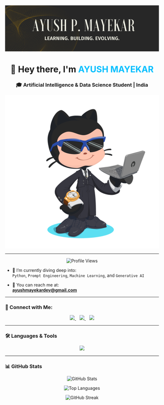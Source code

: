 ![Banner](https://github.com/AyushMayekar/AyushMayekar/blob/a77cb642194853d434cb84103ff54d1e10abc5d1/AYUSH%20P%20MAYEKAR.png)

<h1 align="center">👋 Hey there, I'm <span style="color:#00BFFF">AYUSH MAYEKAR</span></h1>
<h3 align="center">🎓 Artificial Intelligence & Data Science Student | India</h3>

<p align="center">
  <img src="https://github.com/AyushMayekar/AyushMayekar/blob/main/Github%20Profile%20Mascot.png"/>
</p>

---

<p align="center">
  <img src="https://komarev.com/ghpvc/?username=ayushmayekar&label=Profile%20Views&color=0e75b6&style=flat" alt="Profile Views"/>
</p>

- 💫 I’m currently diving deep into:  
  `Python`, `Prompt Engineering`, `Machine Learning`, and `Generative AI`

- 📧 You can reach me at:  
  **ayushmayekardev@gmail.com** 

---

### 🤝 Connect with Me:

<p align="center">
  <a href="https://linkedin.com/in/ayush-mayekar-b9b883284" target="_blank">
    <img src="https://skillicons.dev/icons?i=linkedin" height="40" />
  </a>&nbsp;&nbsp;
  <a href="https://instagram.com/ayush_mayekar_21" target="_blank">
    <img src="https://skillicons.dev/icons?i=instagram" height="40" />
  </a>&nbsp;&nbsp;
  <a href="https://www.youtube.com/@ayushmayekar4809" target="_blank">
    <img src="https://raw.githubusercontent.com/rahuldkjain/github-profile-readme-generator/master/src/images/icons/Social/youtube.svg" height="40" />
  </a>
</p>

---

### 🛠️ Languages & Tools

<p align="center">
  <img src="https://skillicons.dev/icons?i=python,c,flask,git,firebase,opencv,postman,pandas,sklearn" />
</p>

---

### 📊 GitHub Stats

<p align="center">
  <img src="https://github-readme-stats.vercel.app/api?username=ayushmayekar&show_icons=true&theme=dark&hide_border=true" alt="GitHub Stats" />
</p>

<p align="center">
  <img src="https://github-readme-stats.vercel.app/api/top-langs?username=ayushmayekar&layout=compact&theme=dark&hide_border=true" alt="Top Languages" />
</p>

<p align="center">
  <img src="https://github-readme-streak-stats.herokuapp.com/?user=ayushmayekar&theme=dark&hide_border=true" alt="GitHub Streak" />
</p>
